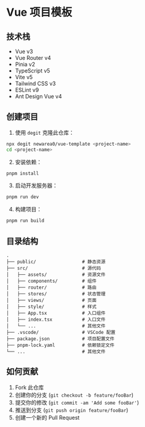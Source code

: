 # Vue 项目模板

## 技术栈

- Vue v3
- Vue Router v4
- Pinia v2
- TypeScript v5
- Vite v5
- Tailwind CSS v3
- ESLint v9
- Ant Design Vue v4

## 创建项目

1. 使用 `degit` 克隆此仓库：

```bash
npx degit newarea0/vue-template <project-name>
cd <project-name>
```

2. 安装依赖：

```bash
pnpm install
```

3. 启动开发服务器：

```bash
pnpm run dev
```

4. 构建项目：

```bash
pnpm run build
```

## 目录结构

```
.
├── public/                 # 静态资源
├── src/                    # 源代码
│   ├── assets/             # 资源文件
│   ├── components/         # 组件
│   ├── router/             # 路由
│   ├── stores/             # 状态管理
│   ├── views/              # 页面
│   ├── style/              # 样式
│   ├── App.tsx             # 入口组件
│   ├── index.tsx           # 入口文件
│   └── ...                 # 其他文件
├── .vscode/                # VSCode 配置
├── package.json            # 项目配置文件
├── pnpm-lock.yaml          # 依赖锁定文件
└── ...                     # 其他文件
```

## 如何贡献

1. Fork 此仓库
2. 创建你的分支 (`git checkout -b feature/fooBar`)
3. 提交你的修改 (`git commit -am 'Add some fooBar'`)
4. 推送到分支 (`git push origin feature/fooBar`)
5. 创建一个新的 Pull Request
